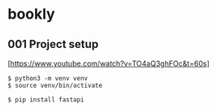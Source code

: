 # bookly

## 001 Project setup

[https://www.youtube.com/watch?v=TO4aQ3ghFOc&t=60s]

```
$ python3 -m venv venv
$ source venv/bin/activate

$ pip install fastapi
```

